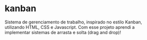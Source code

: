 # kanban
Sistema de gerenciamento de trabalho, inspirado no estilo Kanban, utilizando HTML, CSS e Javascript. Com esse projeto aprendi a implementar sistemas de arrasta e solta (drag and drop)!

